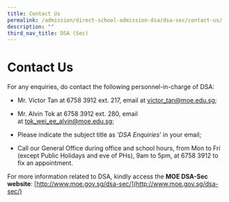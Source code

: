 ```yaml
---
title: Contact Us
permalink: /admission/direct-school-admission-dsa/dsa-sec/contact-us/
description: ""
third_nav_title: DSA (Sec)
---
```

# **Contact Us**

For any enquiries, do contact the following personnel-in-charge of DSA:

*   Mr. Victor Tan at 6758 3912 ext. 217, email at victor_tan@moe.edu.sg;

*   Mr. Alvin Tok at 6758 3912 ext. 280, email at tok_wei_ee_alvin@moe.edu.sg;

*   Please indicate the subject title as ‘*DSA Enquiries*’ in your email;

*   Call our General Office during office and school hours, from Mon to Fri (except Public Holidays and eve of PHs), 9am to 5pm, at 6758 3912 to fix an appointment.

For more information related to DSA, kindly access the **MOE DSA-Sec website**: [http://www.moe.gov.sg/dsa-sec/](http://www.moe.gov.sg/dsa-sec/)
